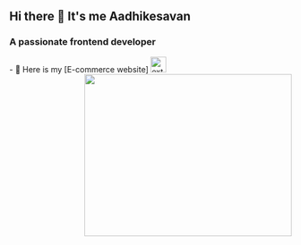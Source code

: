 ## Hi there 👋 It's me Aadhikesavan
<h3>A passionate frontend developer</h3>
- 🛒 Here is my [E-commerce website]
<img align="right" width="370" height="290" src="https://i.pinimg.com/originals/47/f0/34/47f0342cec72b800463bf003eac1257e.gif">
<img width="28" height="28" src="https://img.icons8.com/external-tal-revivo-fresh-tal-revivo/28/external-e-commerce-buyer-and-seller-protection-plan-isolated-on-white-background-protection-fresh-tal-revivo.png" alt="external-e-commerce-buyer-and-seller-protection-plan-isolated-on-white-background-protection-fresh-tal-revivo"/> 
